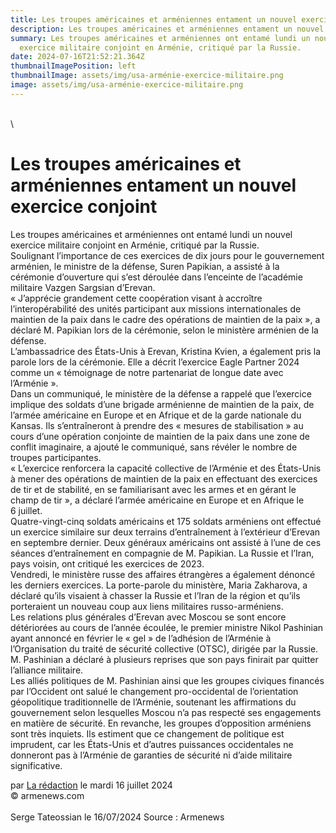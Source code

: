 ```yaml
---
title: Les troupes américaines et arméniennes entament un nouvel exercice conjoint
description: Les troupes américaines et arméniennes entament un nouvel exercice conjoint
summary: Les troupes américaines et arméniennes ont entamé lundi un nouvel
  exercice militaire conjoint en Arménie, critiqué par la Russie.
date: 2024-07-16T21:52:21.364Z
thumbnailImagePosition: left
thumbnailImage: assets/img/usa-arménie-exercice-militaire.png
image: assets/img/usa-arménie-exercice-militaire.png
---
```

\
\
<!--StartFragment-->

# Les troupes américaines et arméniennes entament un nouvel exercice conjoint



Les troupes américaines et arméniennes ont entamé lundi un nouvel exercice militaire conjoint en Arménie, critiqué par la Russie.\
Soulignant l’importance de ces exercices de dix jours pour le gouvernement arménien, le ministre de la défense, Suren Papikian, a assisté à la cérémonie d’ouverture qui s’est déroulée dans l’enceinte de l’académie militaire Vazgen Sargsian d’Erevan.\
« J’apprécie grandement cette coopération visant à accroître l’interopérabilité des unités participant aux missions internationales de maintien de la paix dans le cadre des opérations de maintien de la paix », a déclaré M. Papikian lors de la cérémonie, selon le ministère arménien de la défense.\
L’ambassadrice des États-Unis à Erevan, Kristina Kvien, a également pris la parole lors de la cérémonie. Elle a décrit l’exercice Eagle Partner 2024 comme un « témoignage de notre partenariat de longue date avec l’Arménie ».\
Dans un communiqué, le ministère de la défense a rappelé que l’exercice implique des soldats d’une brigade arménienne de maintien de la paix, de l’armée américaine en Europe et en Afrique et de la garde nationale du Kansas. Ils s’entraîneront à prendre des « mesures de stabilisation » au cours d’une opération conjointe de maintien de la paix dans une zone de conflit imaginaire, a ajouté le communiqué, sans révéler le nombre de troupes participantes.\
« L’exercice renforcera la capacité collective de l’Arménie et des États-Unis à mener des opérations de maintien de la paix en effectuant des exercices de tir et de stabilité, en se familiarisant avec les armes et en gérant le champ de tir », a déclaré l’armée américaine en Europe et en Afrique le 6 juillet.\
Quatre-vingt-cinq soldats américains et 175 soldats arméniens ont effectué un exercice similaire sur deux terrains d’entraînement à l’extérieur d’Erevan en septembre dernier. Deux généraux américains ont assisté à l’une de ces séances d’entraînement en compagnie de M. Papikian. La Russie et l’Iran, pays voisin, ont critiqué les exercices de 2023.\
Vendredi, le ministère russe des affaires étrangères a également dénoncé les derniers exercices. La porte-parole du ministère, Maria Zakharova, a déclaré qu’ils visaient à chasser la Russie et l’Iran de la région et qu’ils porteraient un nouveau coup aux liens militaires russo-arméniens.\
Les relations plus générales d’Erevan avec Moscou se sont encore détériorées au cours de l’année écoulée, le premier ministre Nikol Pashinian ayant annoncé en février le « gel » de l’adhésion de l’Arménie à l’Organisation du traité de sécurité collective (OTSC), dirigée par la Russie. M. Pashinian a déclaré à plusieurs reprises que son pays finirait par quitter l’alliance militaire.\
Les alliés politiques de M. Pashinian ainsi que les groupes civiques financés par l’Occident ont salué le changement pro-occidental de l’orientation géopolitique traditionnelle de l’Arménie, soutenant les affirmations du gouvernement selon lesquelles Moscou n’a pas respecté ses engagements en matière de sécurité. En revanche, les groupes d’opposition arméniens sont très inquiets. Ils estiment que ce changement de politique est imprudent, car les États-Unis et d’autres puissances occidentales ne donneront pas à l’Arménie de garanties de sécurité ni d’aide militaire significative.

par [La rédaction](https://www.armenews.com/spip.php?page=auteur&id_auteur=4) le mardi 16 juillet 2024\
© armenews.com \
\
S﻿erge Tateossian le 16/07/2024   Source : Armenews